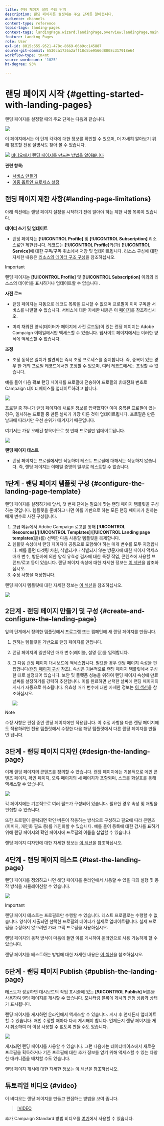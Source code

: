```yaml
---
title: 랜딩 페이지 설정 주요 단계
description: 랜딩 페이지를 설정하는 주요 단계를 알아봅니다.
audience: channels
content-type: reference
topic-tags: landing-pages
context-tags: landingPage,wizard;landingPage,overview;landingPage,main
feature: Landing Pages
role: User
exl-id: 8015c555-9521-478c-8669-66b9cc145887
source-git-commit: 6530ca1726a2aff18c5be9566d8008c317918e64
workflow-type: tm+mt
source-wordcount: '1025'
ht-degree: 93%

---
```


# 랜딩 페이지 시작 {#getting-started-with-landing-pages}

랜딩 페이지를 설정할 때의 주요 단계는 다음과 같습니다.

![](assets/lp_steps.png)

이 페이지에서는 이 단계 각각에 대한 정보를 확인할 수 있으며, 더 자세히 알아보기 위해 참조할 전용 설명서도 찾아 볼 수 있습니다.

![](assets/do-not-localize/how-to-video.png) [비디오에서 랜딩 페이지를 만드는 방법을 알아봅니다](#video)

**관련 항목:**

* [서비스 만들기](../../audiences/using/creating-a-service.md)
* [이중 옵트인 프로세스 설정](setting-up-a-double-opt-in-process.md)

## 랜딩 페이지 제한 사항{#landing-page-limitations}

아래 섹션에는 랜딩 페이지 설정을 시작하기 전에 알아야 하는 제한 사항 목록이 있습니다.

**데이터 쓰기 및 업데이트**

* 랜딩 페이지는 **[!UICONTROL Profile]** 및 **[!UICONTROL Subscription]** 리소스로만 제한됩니다. 레코드는 **[!UICONTROL Profile]**&#x200B;와(과) **[!UICONTROL Service]**&#x200B;에 대한 구독/구독 취소에서 저장 및 업데이트됩니다.
리소스 구성에 대한 자세한 내용은 [리소스의 데이터 구조 구성](../../developing/using/configuring-the-resource-s-data-structure.md)을 참조하십시오.

>[!IMPORTANT]
>
>랜딩 페이지는 **[!UICONTROL Profile]** 및 **[!UICONTROL Subscription]** 이외의 리소스의 데이터를 표시하거나 업데이트할 수 없습니다 .

**사전 로드**

* 랜딩 페이지는 자동으로 레코드 목록을 표시할 수 없으며 프로필이 이미 구독한 서비스를 나열할 수 없습니다. 서비스에 대한 자세한 내용은 이 [페이지](../../audiences/using/creating-a-service.md)를 참조하십시오.

* 미리 채워진 양식(데이터가 페이지에 사전 로드됨)이 있는 랜딩 페이지는 Adobe Campaign 이메일에서만 액세스할 수 있습니다. 웹사이트 페이지에서는 이러한 양식에 액세스할 수 없습니다.

**조정**

* 조정 동작은 일치가 발견되는 즉시 조정 프로세스를 중지합니다. 즉, 중복이 있는 경우 한 개의 프로필 레코드에서만 조정할 수 있으며, 여러 레코드에서는 조정할 수 없습니다.

예를 들어 다음 확보 랜딩 페이지를 프로필에 전송하여 프로필의 휴대전화 번호로 Campaign 데이터베이스를 업데이트하려고 합니다.

![](assets/landing_page_limitation_1.png)

프로필 중 하나가 랜딩 페이지에 새로운 정보를 입력했지만 이미 중복된 프로필이 있는 경우, 일치하는 프로필 중 만든 날짜가 가장 이른 것이 업데이트됩니다. 프로필은 만든 날짜에 따라서만 우선 순위가 매겨지기 때문입니다.

여기서는 가장 오래된 항목이므로 첫 번째 프로필만 업데이트됩니다.

![](assets/landing_page_limitation_2.png)

**랜딩 페이지 테스트**

* 랜딩 페이지는 프로필에서만 작동하며 테스트 프로필에 대해서는 작동하지 않습니다. 즉, 랜딩 페이지는 이메일 증명의 일부로 테스트할 수 없습니다.

## 1단계 - 랜딩 페이지 템플릿 구성 {#configure-the-landing-page-template}

랜딩 페이지를 설정하기에 앞서, 첫 번째 단계는 필요에 맞는 랜딩 페이지 템플릿을 구성하는 것입니다. 템플릿을 준비하고 나면 이를 기반으로 하는 모든 랜딩 페이지가 원하는 매개 변수로 사전 구성됩니다.

1. 고급 메뉴에서 Adobe Campaign 로고를 통해 **[!UICONTROL Resources]**/**[!UICONTROL Templates]**/**[!UICONTROL Landing page templates]**&#x200B;을(를) 선택한 다음 사용할 템플릿을 복제합니다.
1. 템플릿 속성에서 랜딩 페이지에 공통으로 포함해야 하는 매개 변수를 모두 지정합니다. 예를 들면 타겟팅 차원, 식별되거나 식별되지 않는 방문자에 대한 페이지 액세스 매개 변수, 방문자에 의한 양식 유효성 검사에 대한 특정 작업, 콘텐츠에 사용할 브랜드/로고 등이 있습니다. 랜딩 페이지 속성에 대한 자세한 정보는 [이 섹션](../../channels/using/configuring-landing-page.md)을 참조하십시오.
1. 수정 사항을 저장합니다.

랜딩 페이지 템플릿에 대한 자세한 정보는 [이 섹션](../../channels/using/getting-started-with-landing-pages.md)을 참조하십시오.

![](assets/lp-steps1.png)

## 2단계 - 랜딩 페이지 만들기 및 구성 {#create-and-configure-the-landing-page}

앞의 단계에서 정의한 템플릿에서 프로그램 또는 캠페인에 새 랜딩 페이지를 만듭니다.

1. 원하는 템플릿을 기반으로 랜딩 페이지를 만듭니다.
1. 랜딩 페이지의 일반적인 매개 변수(레이블, 설명 등)를 입력합니다.
1. 그 다음 랜딩 페이지 대시보드에 액세스합니다. 필요한 경우 랜딩 페이지 속성을 편집합니다([랜딩 페이지 구성](../../channels/using/configuring-landing-page.md) 참조). 속성은 기본적으로 랜딩 페이지 템플릿에서 구성한 대로 설정되어 있습니다.
보안 및 플랫폼 성능을 위하여 랜딩 페이지 속성에 만료 날짜를 설정하기를 강력히 추천합니다. 이를 완료하면 선택한 날짜에 랜딩 페이지의 게시가 자동으로 취소됩니다. 유효성 매개 변수에 대한 자세한 정보는 [이 섹션](../../channels/using/testing-publishing-landing-page.md#setting-up-validity-parameters)을 참조하십시오.

   ![](assets/lp-steps3.png)

>[!NOTE]
>
>수정 사항은 편집 중인 랜딩 페이지에만 적용됩니다. 이 수정 사항을 다른 랜딩 페이지에도 적용하려면 전용 템플릿에서 수정한 다음 해당 템플릿에서 다른 랜딩 페이지를 만들면 됩니다.

## 3단계 - 랜딩 페이지 디자인 {#design-the-landing-page}

이제 랜딩 페이지의 콘텐츠를 정의할 수 있습니다. 랜딩 페이지에는 기본적으로 메인 콘텐츠 페이지, 확인 페이지, 오류 페이지의 세 페이지가 포함되며, 스크롤 화살표를 통해 액세스할 수 있습니다. 

![](assets/lp-steps4.png)

각 페이지에는 기본적으로 여러 필드가 구성되어 있습니다. 필요한 경우 속성 및 매핑을 편집할 수 있습니다.

또한 프로필이 클릭되면 확인 버튼이 작동하는 방식으로 구성하고 필요에 따라 콘텐츠(이미지, 개인화 필드 등)를 개인화할 수 있습니다. 예를 들어 등록에 대한 감사를 표하기 위해 랜딩 페이지의 확인 페이지에 프로필의 이름을 삽입할 수 있습니다.

랜딩 페이지 디자인에 대한 자세한 정보는 [이 섹션](../../channels/using/designing-a-landing-page.md)을 참조하십시오.

## 4단계 - 랜딩 페이지 테스트 {#test-the-landing-page}

랜딩 페이지를 정의하고 나면 해당 페이지를 온라인에서 사용할 수 있을 때의 실행 및 동작 방식을 시뮬레이션할 수 있습니다.

![](assets/lp-steps5.png)

>[!IMPORTANT]
>
>랜딩 페이지 테스트는 프로필로만 수행할 수 있습니다. 테스트 프로필로는 수행할 수 없습니다. 양식이 제출되면 선택한 프로필의 데이터가 실제로 업데이트됩니다. 실제 프로필을 수정하지 않으려면 가짜 고객 프로필을 사용하십시오.

랜딩 페이지의 동작 방식이 마음에 들면 이를 게시하여 온라인으로 사용 가능하게 할 수 있습니다.

랜딩 페이지를 테스트하는 방법에 대한 자세한 내용은 [이 섹션](../../channels/using/testing-publishing-landing-page.md#testing-the-landing-page-)을 참조하십시오.

## 5단계 - 랜딩 페이지 Publish {#publish-the-landing-page}

테스트가 성공하면 대시보드의 작업 표시줄에 있는 **[!UICONTROL Publish]** 버튼을 사용하여 랜딩 페이지를 게시할 수 있습니다. 모니터링 블록에 게시의 진행 상황과 상태가 표시됩니다.

랜딩 페이지를 게시하면 온라인에서 액세스할 수 있습니다. 게시 후 언제든지 업데이트할 수 있습니다. 매번 수정할 때마다 다시 게시해야 합니다. 언제든지 랜딩 페이지를 게시 취소하여 더 이상 사용할 수 없도록 만들 수도 있습니다.

![](assets/lp-steps6.png)

게시되면 랜딩 페이지를 사용할 수 있습니다. 그런 다음에는 데이터베이스에서 새로운 프로필을 획득하거나 기존 프로필에 대한 추가 정보를 얻기 위해 액세스할 수 있는 다양한 매커니즘을 배치할 수도 있습니다.

랜딩 페이지 게시에 대한 자세한 정보는 [이 섹션](../../channels/using/testing-publishing-landing-page.md#publishing-a-landing-page)을 참조하십시오.

## 튜토리얼 비디오 {#video}

이 비디오는 랜딩 페이지를 만들고 편집하는 방법을 보여 줍니다.

>[!VIDEO](https://video.tv.adobe.com/v/24093?quality=12)

추가 Campaign Standard 방법 비디오를 [여기](https://experienceleague.adobe.com/docs/campaign-standard-learn/tutorials/overview.html?lang=ko)에서 사용할 수 있습니다.
